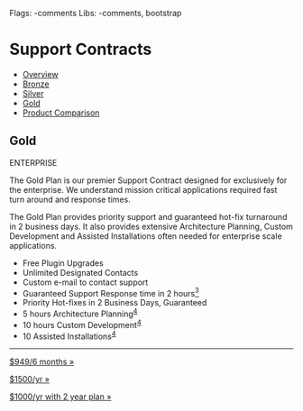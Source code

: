 Flags: -comments
Libs: -comments, bootstrap


# Support Contracts

<ul class="nav nav-pills">
  <li><a href="contracts">Overview</a></li>
  <li><a href="bronze">Bronze</a></li>
  <li><a href="silver">Silver</a></li>
  <li class="active"><a href="gold">Gold</a></li>
  <li><a href="comparison">Product Comparison</a></li>
</ul>


<h2>Gold</h2>
<p><span class="label">ENTERPRISE</span></p>
<p>The Gold Plan is our premier Support Contract designed for exclusively for the enterprise. We understand mission critical applications required fast turn around and response times.</p>
<p>The Gold Plan provides priority support and guaranteed hot-fix turnaround in 2 business days. It also provides extensive Architecture Planning, Custom Development and Assisted Installations often needed for enterprise scale applications.</p>
<ul class="actual-bullets">
	<li>Free Plugin Upgrades</li>
	<li>Unlimited Designated Contacts</li>
	<li>Custom e-mail to contact support</li>
	<li>Guaranteed Support Response time in 2 hours<a href="#note3"><sup>3</sup></a></li>
	<li>Priority Hot-fixes in 2 Business Days, Guaranteed</li>
	<li>5 hours Architecture Planning<sup><a href="#note4">4</a></sup></li>
	<li>10 hours Custom Development<sup><a href="#note4">4</a></sup></li>
	<li>10 Assisted Installations<sup><a href="#note4">4</a></sup></li>
</ul>          
<hr>

<div class="row">
	<div class="span4">
		<form action="https://www.e-junkie.com/ecom/gb.php?c=cart&amp;i=1087334&amp;cl=41912&amp;ejc=2" target="ej_ejc" method="POST" accept-charset="UTF-8">
			<input type="hidden" name="o1" value="Bronze Tier 2 Year Contract">
			<p><a href="#" class="btn btn-large btn-block" onClick="javascript:return EJEJC_lc(this.parentNode);"><i class="icon-shopping-cart icon-white"></i> $949/6 months »</a></p>
		</form>
	</div>
</div>
<div class="row">
	<div class="span4">
		<form action="https://www.e-junkie.com/ecom/gb.php?c=cart&amp;i=1087334&amp;cl=41912&amp;ejc=2" target="ej_ejc" method="POST" accept-charset="UTF-8">
			<input type="hidden" name="o1" value="Bronze Tier 2 Year Contract">
			<p><a href="#" class="btn btn-large btn-block" onClick="javascript:return EJEJC_lc(this.parentNode);"><i class="icon-shopping-cart icon-white"></i> $1500/yr »</a></p>
		</form>
	</div>
</div>
<div class="row">
	<div class="span4">
		<form action="https://www.e-junkie.com/ecom/gb.php?c=cart&amp;i=1087334&amp;cl=41912&amp;ejc=2" target="ej_ejc" method="POST" accept-charset="UTF-8">
			<input type="hidden" name="o1" value="Bronze Tier 2 Year Contract">
			<p><a href="#" class="btn btn-success btn-large btn-block" onClick="javascript:return EJEJC_lc(this.parentNode);"><i class="icon-shopping-cart icon-white"></i> $1000/yr with 2 year plan »</a></p>
		</form>
	</div>
</div>